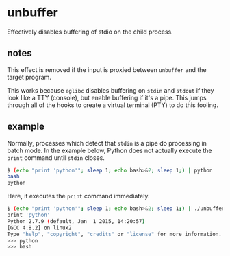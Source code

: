 # unbuffer

Effectively disables buffering of stdio on the child process.

## notes

This effect is removed if the input is proxied between `unbuffer` and the target program.

This works because `eglibc` disables buffering on `stdin` and `stdout` if they look like a TTY (console), but enable buffering if it's a pipe.  This jumps through all of the hooks to create a virtual terminal (PTY) to do this fooling.

## example

Normally, processes which detect that `stdin` is a pipe do processing in batch mode.  In the example below, Python does not actually execute the `print` command until `stdin` closes.

```sh
$ (echo "print 'python'"; sleep 1; echo bash>&2; sleep 1;) | python
bash
python
```

Here, it executes the `print` command immediately.

```sh
$ (echo "print 'python'"; sleep 1; echo bash>&2; sleep 1;) | ./unbuffer python
print 'python'
Python 2.7.9 (default, Jan  1 2015, 14:20:57)
[GCC 4.8.2] on linux2
Type "help", "copyright", "credits" or "license" for more information.
>>> python
>>> bash
```
